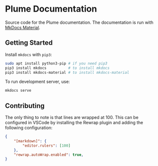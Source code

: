 # Plume Documentation

Source code for the Plume documentation. The documentation is run 
with [MkDocs Material](https://squidfunk.github.io/mkdocs-material/).

## Getting Started

Install `mkdocs` with `pip3`:

```bash
sudo apt install python3-pip # if you need pip3
pip3 install mkdocs          # to install mkdocs
pip3 install mkdocs-material # to install mkdocs-material
```

To run development server, use:

```bash
mkdocs serve
```

## Contributing

The only thing to note is that lines are wrapped at 100. This can be configured in VSCode by 
installing the Rewrap plugin and adding the following configuration:

```json
{
    "[markdown]": {
        "editor.rulers": [100]
    },
    "rewrap.autoWrap.enabled": true,
}
```